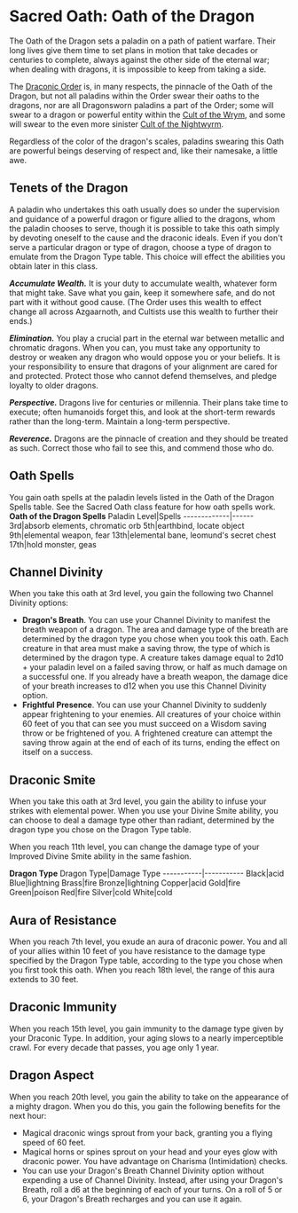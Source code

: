 # Sacred Oath: Oath of the Dragon
The Oath of the Dragon sets a paladin on a path of patient warfare. Their long lives give them time to set plans in motion that take decades or centuries to complete, always against the other side of the eternal war; when dealing with dragons, it is impossible to keep from taking a side.

The [Draconic Order](Organizations/DraconicOrder/DraconicOrder.md) is, in many respects, the pinnacle of the Oath of the Dragon, but not all paladins within the Order swear their oaths to the dragons, nor are all Dragonsworn paladins a part of the Order; some will swear to a dragon or powerful entity within the [Cult of the Wrym](../../Organizations/CultOfTheWyrm.md), and some will swear to the even more sinister [Cult of the Nightwyrm](../../Organizations/CultOfTheWyrm.md).

Regardless of the color of the dragon's scales, paladins swearing this Oath are powerful beings deserving of respect and, like their namesake, a little awe.

## Tenets of the Dragon
A paladin who undertakes this oath usually does so under the supervision and guidance of a powerful dragon or figure allied to the dragons, whom the paladin chooses to serve, though it is possible to take this oath simply by devoting oneself to the cause and the draconic ideals. Even if you don't serve a particular dragon or type of dragon, choose a type of dragon to emulate from the Dragon Type table. This choice will effect the abilities you obtain later in this class.

***Accumulate Wealth.*** It is your duty to accumulate wealth, whatever form that might take. Save what you gain, keep it somewhere safe, and do not part with it without good cause. (The Order uses this wealth to effect change all across Azgaarnoth, and Cultists use this wealth to further their ends.)

***Elimination.*** You play a crucial part in the eternal war between metallic and chromatic dragons. When you can, you must take any opportunity to destroy or weaken any dragon who would oppose you or your beliefs. It is your responsibility to ensure that dragons of your alignment are cared for and protected. Protect those who cannot defend themselves, and pledge loyalty to older dragons.

***Perspective.*** Dragons live for centuries or millennia. Their plans take time to execute; often humanoids forget this, and look at the short-term rewards rather than the long-term. Maintain a long-term perspective.

***Reverence.*** Dragons are the pinnacle of creation and they should be treated as such. Correct those who fail to see this, and commend those who do.

## Oath Spells
You gain oath spells at the paladin levels listed in the Oath of the Dragon Spells table. See the Sacred Oath class feature for how oath spells work.
**Oath of the Dragon Spells**
Paladin Level|Spells
-------------|------
3rd|absorb elements, chromatic orb
5th|earthbind, locate object
9th|elemental weapon, fear
13th|elemental bane, leomund's secret chest
17th|hold monster, geas

## Channel Divinity
When you take this oath at 3rd level, you gain the following two Channel Divinity options:
* **Dragon's Breath**. You can use your Channel Divinity to manifest the breath weapon of a dragon. The area and damage type of the breath are determined by the dragon type you chose when you took this oath. Each creature in that area must make a saving throw, the type of which is determined by the dragon type. A creature takes damage equal to 2d10 + your paladin level on a failed saving throw, or half as much damage on a successful one. If you already have a breath weapon, the damage dice of your breath increases to d12 when you use this Channel Divinity option.
* **Frightful Presence**. You can use your Channel Divinity to suddenly appear frightening to your enemies. All creatures of your choice within 60 feet of you that can see you must succeed on a Wisdom saving throw or be frightened of you. A frightened creature can attempt the saving throw again at the end of each of its turns, ending the effect on itself on a success.

## Draconic Smite
When you take this oath at 3rd level, you gain the ability to infuse your strikes with elemental power. When you use your Divine Smite ability, you can choose to deal a damage type other than radiant, determined by the dragon type you chose on the Dragon Type table.

When you reach 11th level, you can change the damage type of your Improved Divine Smite ability in the same fashion.

**Dragon Type**
Dragon Type|Damage Type
-----------|-----------
Black|acid
Blue|lightning
Brass|fire
Bronze|lightning
Copper|acid
Gold|fire
Green|poison
Red|fire
Silver|cold
White|cold

## Aura of Resistance
When you reach 7th level, you exude an aura of draconic power. You and all of your allies within 10 feet of you have resistance to the damage type specified by the Dragon Type table, according to the type you chose when you first took this oath. When you reach 18th level, the range of this aura extends to 30 feet.

## Draconic Immunity
When you reach 15th level, you gain immunity to the damage type given by your Draconic Type. In addition, your aging slows to a nearly imperceptible crawl. For every decade that passes, you age only 1 year.

## Dragon Aspect
When you reach 20th level, you gain the ability to take on the appearance of a mighty dragon. When you do this, you gain the following benefits for the next hour:
* Magical draconic wings sprout from your back, granting you a flying speed of 60 feet.
* Magical horns or spines sprout on your head and your eyes glow with draconic power. You have advantage on Charisma (Intimidation) checks.
* You can use your Dragon's Breath Channel Divinity option without expending a use of Channel Divinity. Instead, after using your Dragon's Breath, roll a d6 at the beginning of each of your turns. On a roll of 5 or 6, your Dragon's Breath recharges and you can use it again.